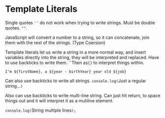 # Template Literals

Single quotes `''` do not work when trying to write strings. Must be double quotes. `""`.

JavaScript will convert a number to a string, so it can concatenate, join them with the rest of the strings. (Type Coersion)

Template literals let us write a string in a more normal way, and insert variables directly into the string, they will be interpreted and replaced. Have to use backticks to write them. ``Then a`${}` to interpret things within.

`I'm ${firstName}, a ${year - birthYear} year old ${job}`

Can also use backticks to write all strings.
`console.log(`Just a regular string...`)`

Also can use backticks to write multi-line string. Can just hit return, to space things out and it will interpret it as a mutiline element.

`console.log(`String
multiple
lines`);`
